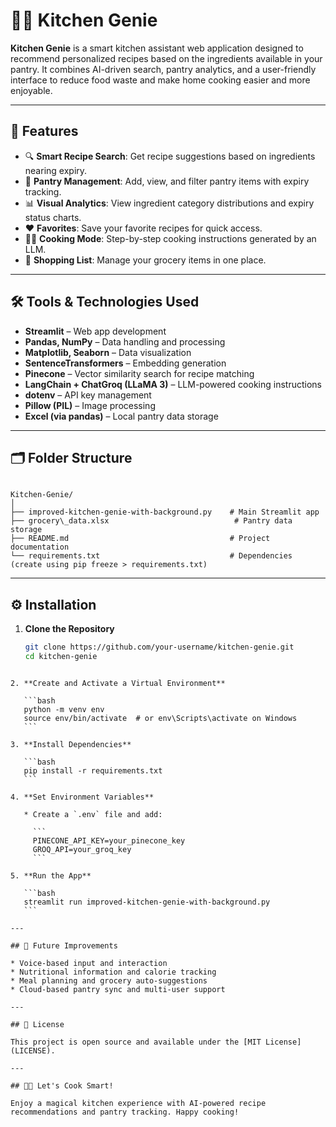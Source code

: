 
# 🧙‍♂️ Kitchen Genie

**Kitchen Genie** is a smart kitchen assistant web application designed to recommend personalized recipes based on the ingredients available in your pantry. It combines AI-driven search, pantry analytics, and a user-friendly interface to reduce food waste and make home cooking easier and more enjoyable.

---

## 🚀 Features

- 🔍 **Smart Recipe Search**: Get recipe suggestions based on ingredients nearing expiry.
- 📅 **Pantry Management**: Add, view, and filter pantry items with expiry tracking.
- 📊 **Visual Analytics**: View ingredient category distributions and expiry status charts.
- ❤️ **Favorites**: Save your favorite recipes for quick access.
- 👩‍🍳 **Cooking Mode**: Step-by-step cooking instructions generated by an LLM.
- 🛒 **Shopping List**: Manage your grocery items in one place.

---

## 🛠️ Tools & Technologies Used

- **Streamlit** – Web app development
- **Pandas, NumPy** – Data handling and processing
- **Matplotlib, Seaborn** – Data visualization
- **SentenceTransformers** – Embedding generation
- **Pinecone** – Vector similarity search for recipe matching
- **LangChain + ChatGroq (LLaMA 3)** – LLM-powered cooking instructions
- **dotenv** – API key management
- **Pillow (PIL)** – Image processing
- **Excel (via pandas)** – Local pantry data storage

---

## 🗂️ Folder Structure

```

Kitchen-Genie/
│
├── improved-kitchen-genie-with-background.py    # Main Streamlit app
├── grocery\_data.xlsx                            # Pantry data storage
├── README.md                                    # Project documentation
└── requirements.txt                             # Dependencies (create using pip freeze > requirements.txt)

````

---

## ⚙️ Installation

1. **Clone the Repository**
   ```bash
   git clone https://github.com/your-username/kitchen-genie.git
   cd kitchen-genie
````

2. **Create and Activate a Virtual Environment**

   ```bash
   python -m venv env
   source env/bin/activate  # or env\Scripts\activate on Windows
   ```

3. **Install Dependencies**

   ```bash
   pip install -r requirements.txt
   ```

4. **Set Environment Variables**

   * Create a `.env` file and add:

     ```
     PINECONE_API_KEY=your_pinecone_key
     GROQ_API=your_groq_key
     ```

5. **Run the App**

   ```bash
   streamlit run improved-kitchen-genie-with-background.py
   ```

---

## 📌 Future Improvements

* Voice-based input and interaction
* Nutritional information and calorie tracking
* Meal planning and grocery auto-suggestions
* Cloud-based pantry sync and multi-user support

---

## 📄 License

This project is open source and available under the [MIT License](LICENSE).

---

## 👨‍🍳 Let's Cook Smart!

Enjoy a magical kitchen experience with AI-powered recipe recommendations and pantry tracking. Happy cooking!

